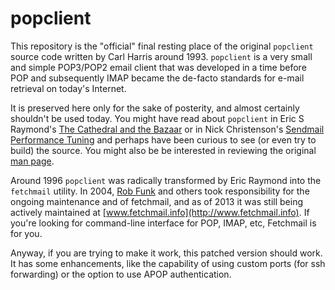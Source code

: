 popclient
=========

This repository is the "official" final resting place of the original 
`popclient` source code written by Carl Harris around 1993. `popclient` 
is a very small and simple POP3/POP2 email client that was developed 
in a time before POP and subsequently IMAP became the de-facto standards 
for e-mail retrieval on today's Internet. 

It is preserved here only for the sake of posterity, and almost certainly
shouldn't be used today. You might have read about `popclient` 
in Eric S Raymond's [The Cathedral and the Bazaar](http://www.catb.org/esr/writings/cathedral-bazaar/cathedral-bazaar/) or in Nick Christenson's 
[Sendmail Performance Tuning](https://books.google.com/books/about/Sendmail_Performance_Tuning.html) and perhaps have been curious to see (or even try to
build) the source. You might also be be interested in reviewing the original [man page](https://soulwing.github.io/popclient/popclient.html).

Around 1996 `popclient` was radically transformed by Eric Raymond into
the `fetchmail` utility. In 2004, [Rob Funk](https://sourceforge.net/u/robfunk/profile/) and others took responsibility for the ongoing maintenance and of
fetchmail, and as of 2013 it was still being actively maintained at
[www.fetchmail.info](http://www.fetchmail.info). If you're looking for 
command-line interface for POP, IMAP, etc, Fetchmail is for you.

Anyway, if you are trying to make it work, this patched version should work.
It has some enhancements, like the capability of using custom ports (for ssh forwarding)
or the option to use APOP authentication.
